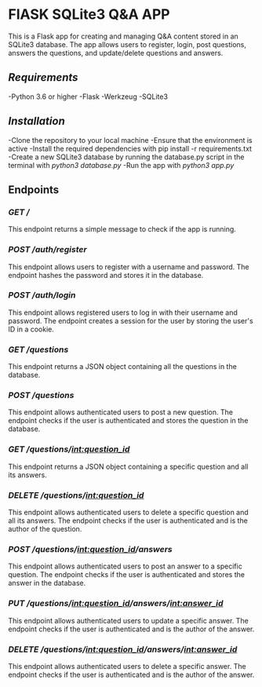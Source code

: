 #  **FlASK SQLite3 Q&A APP**

This is a Flask app for creating and managing Q&A content stored in an SQLite3 database. The app allows users to register, login, post questions, answers the questions, and update/delete questions and answers.

## *Requirements*
-Python 3.6 or higher
-Flask
-Werkzeug
-SQLite3


## *Installation*
-Clone the repository to your local machine
-Ensure that the environment is active
-Install the required dependencies with pip install -r requirements.txt
-Create a new SQLite3 database by running the database.py script in the terminal with *python3 database.py*
-Run the app with *python3 app.py*


## Endpoints
### *GET /*
This endpoint returns a simple message to check if the app is running.

### *POST /auth/register*
This endpoint allows users to register with a username and password. The endpoint hashes the password and stores it in the database.

### *POST /auth/login*
This endpoint allows registered users to log in with their username and password. The endpoint creates a session for the user by storing the user's ID in a cookie.

### *GET /questions*
This endpoint returns a JSON object containing all the questions in the database.

### *POST /questions*
This endpoint allows authenticated users to post a new question. The endpoint checks if the user is authenticated and stores the question in the database.

### *GET /questions/<int:question_id>*
This endpoint returns a JSON object containing a specific question and all its answers.

### *DELETE /questions/<int:question_id>*
This endpoint allows authenticated users to delete a specific question and all its answers. The endpoint checks if the user is authenticated and is the author of the question.

### *POST /questions/<int:question_id>/answers*
This endpoint allows authenticated users to post an answer to a specific question. The endpoint checks if the user is authenticated and stores the answer in the database.

### *PUT /questions/<int:question_id>/answers/<int:answer_id>*
This endpoint allows authenticated users to update a specific answer. The endpoint checks if the user is authenticated and is the author of the answer.

### *DELETE /questions/<int:question_id>/answers/<int:answer_id>*
This endpoint allows authenticated users to delete a specific answer. The endpoint checks if the user is authenticated and is the author of the answer.








